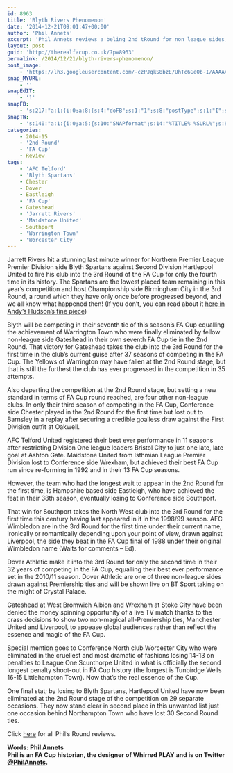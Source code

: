 ```yaml
---
id: 8963
title: 'Blyth Rivers Phenomenon'
date: '2014-12-21T09:01:47+00:00'
author: 'Phil Annets'
excerpt: 'Phil Annets reviews a beling 2nd tRound for non league sides, putting the terrible draw to rights.'
layout: post
guid: 'http://therealfacup.co.uk/?p=8963'
permalink: /2014/12/21/blyth-rivers-phenomenon/
post_image:
    - 'https://lh3.googleusercontent.com/-czPJqkS8bzE/UhTc6GeOb-I/AAAAAAAADeI/MBI9MfE8fWY/s632/badge_.jpg'
snap_MYURL:
    - ''
snapEdIT:
    - '1'
snapFB:
    - 's:217:"a:1:{i:0;a:8:{s:4:"doFB";s:1:"1";s:8:"postType";s:1:"I";s:10:"AttachPost";s:1:"2";s:10:"SNAPformat";s:15:"%EXCERPT% %URL%";s:9:"isAutoImg";s:1:"A";s:8:"imgToUse";s:0:"";s:9:"isAutoURL";s:1:"A";s:8:"urlToUse";s:0:"";}}";'
snapTW:
    - 's:140:"a:1:{i:0;a:5:{s:10:"SNAPformat";s:14:"%TITLE% %SURL%";s:8:"attchImg";s:1:"0";s:9:"isAutoImg";s:1:"A";s:8:"imgToUse";s:0:"";s:4:"doTW";i:0;}}";'
categories:
    - 2014-15
    - '2nd Round'
    - 'FA Cup'
    - Review
tags:
    - 'AFC Telford'
    - 'Blyth Spartans'
    - Chester
    - Dover
    - Eastleigh
    - 'FA Cup'
    - Gateshead
    - 'Jarrett Rivers'
    - 'Maidstone United'
    - Southport
    - 'Warrington Town'
    - 'Worcester City'
---
```


Jarrett Rivers hit a stunning last minute winner for Northern Premier League Premier Division side Blyth Spartans against Second Division Hartlepool United to fire his club into the 3rd Round of the FA Cup for only the fourth time in its history. The Spartans are the lowest placed team remaining in this year’s competition and host Championship side Birmingham City in the 3rd Round, a round which they have only once before progressed beyond, and we all know what happened then! (If you don’t, you can read about it [here in Andy’s Hudson’s fine piece](http://therealfacup.co.uk/2011/11/09/this-is-blyth-power-station/))

Blyth will be competing in their seventh tie of this season’s FA Cup equalling the achievement of Warrington Town who were finally eliminated by fellow non-league side Gateshead in their own seventh FA Cup tie in the 2nd Round. That victory for Gateshead takes the club into the 3rd Round for the first time in the club’s current guise after 37 seasons of competing in the FA Cup. The Yellows of Warrington may have fallen at the 2nd Round stage, but that is still the furthest the club has ever progressed in the competition in 35 attempts.

Also departing the competition at the 2nd Round stage, but setting a new standard in terms of FA Cup round reached, are four other non-league clubs. In only their third season of competing in the FA Cup, Conference side Chester played in the 2nd Round for the first time but lost out to Barnsley in a replay after securing a credible goalless draw against the First Division outfit at Oakwell.

AFC Telford United registered their best ever performance in 11 seasons after restricting Division One league leaders Bristol City to just one late, late goal at Ashton Gate. Maidstone United from Isthmian League Premier Division lost to Conference side Wrexham, but achieved their best FA Cup run since re-forming in 1992 and in their 13 FA Cup seasons.

However, the team who had the longest wait to appear in the 2nd Round for the first time, is Hampshire based side Eastleigh, who have achieved the feat in their 38th season, eventually losing to Conference side Southport.

That win for Southport takes the North West club into the 3rd Round for the first time this century having last appeared in it in the 1998/99 season. AFC Wimbledon are in the 3rd Round for the first time under their current name, ironically or romantically depending upon your point of view, drawn against Liverpool, the side they beat in the FA Cup final of 1988 under their original Wimbledon name (Waits for comments – Ed).

Dover Athletic make it into the 3rd Round for only the second time in their 32 years of competing in the FA Cup, equalling their best ever performance set in the 2010/11 season. Dover Athletic are one of three non-league sides drawn against Premiership ties and will be shown live on BT Sport taking on the might of Crystal Palace.

Gateshead at West Bromwich Albion and Wrexham at Stoke City have been denied the money spinning opportunity of a live TV match thanks to the crass decisions to show two non-magical all-Premiership ties, Manchester United and Liverpool, to appease global audiences rather than reflect the essence and magic of the FA Cup.

Special mention goes to Conference North club Worcester City who were eliminated in the cruellest and most dramatic of fashions losing 14-13 on penalties to League One Scunthorpe United in what is officially the second longest penalty shoot-out in FA Cup history (the longest is Tunbirdge Wells 16-15 Littlehampton Town). Now that’s the real essence of the Cup.

One final stat; by losing to Blyth Spartans, Hartlepool United have now been eliminated at the 2nd Round stage of the competition on 29 separate occasions. They now stand clear in second place in this unwanted list just one occasion behind Northampton Town who have lost 30 Second Round ties.

Click [here](http://therealfacup.co.uk/?s=phil+annets) for all Phil’s Round reviews.

**Words: Phil Annets  
Phil is an FA Cup historian, the designer of Whirred PLAY and is on Twitter [@PhilAnnets](https://twitter.com/PhilAnnets).**